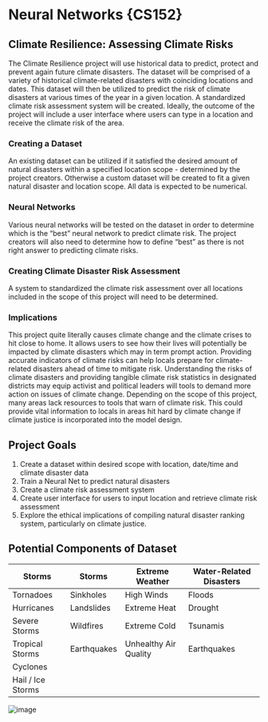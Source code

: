 # Neural Networks {CS152}

## Climate Resilience: Assessing Climate Risks

The Climate Resilience project will use historical data to predict, protect and prevent again future climate disasters. The dataset will be comprised of a variety of historical climate-related disasters with coinciding locations and dates. This dataset will then be utilized to predict the risk of climate disasters at various times of the year in a given location. A standardized climate risk assessment system will be created. Ideally, the outcome of the project will include a user interface where users can type in a location and receive the climate risk of the area.

### Creating a Dataset

An existing dataset can be utilized if it satisfied the desired amount of natural disasters within a specified location scope - determined by the project creators. Otherwise a custom dataset will be created to fit a given natural disaster and location scope. All data is expected to be numerical.

### Neural Networks

Various neural networks will be tested on the dataset in order to determine which is the “best” neural network to predict climate risk. The project creators will also need to determine how to define “best” as there is not right answer to predicting climate risks.

### Creating Climate Disaster Risk Assessment 

A system to standardized the climate risk assessment over all locations included in the scope of this project will need to be determined.
 
### Implications

This project quite literally causes climate change and the climate crises to hit close to home. It allows users to see how their lives will potentially be impacted by climate disasters which may in term prompt action.
Providing accurate indicators of climate risks can help locals prepare for climate-related disasters ahead of time to mitigate risk.
Understanding the risks of climate disasters and providing tangible climate risk statistics in designated districts may equip activist and political leaders will tools to demand more action on issues of climate change.
Depending on the scope of this project, many areas lack resources to tools that warn of climate risk. This could provide vital information to locals in areas hit hard by climate change if climate justice is incorporated into the model design.

## Project Goals
1. Create a dataset within desired scope with location, date/time and climate disaster data
2. Train a Neural Net to predict natural disasters
3. Create a climate risk assessment system
4. Create user interface for users to input location and retrieve climate risk assessment
5. Explore the ethical implications of compiling natural disaster ranking system, particularly on climate justice.

## Potential Components of Dataset

| Storms      | Storms | Extreme Weather | Water-Related Disasters | 
| ----------- | ---------- |----------------------- | ----------------------- | 
| Tornadoes    | Sinkholes | High Winds| Floods      | 
| Hurricanes   | Landslides       | Extreme Heat|  Drought |
| Severe Storms   | Wildfires        |  Extreme Cold | Tsunamis |
| Tropical Storms   | Earthquakes  | Unhealthy Air Quality      | Earthquakes |
| Cyclones   |          |   |    |
| Hail / Ice Storms   |          | |  |


![image](https://user-images.githubusercontent.com/59842246/133198973-aa032be9-a192-4c0d-a640-8dd6cdd016fe.png)
